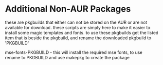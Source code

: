 # Additional Non-AUR Packages
these are pkgbuilds that either can not be stored on the AUR or are not available for download. these scripts are simply here to make it easier to install some magic templates and fonts. to use these pkgbuilds get the listed item that is beside the pkgbuild, and rename the downloaded pkgbuild to 'PKGBUILD'

mse-fonts-PKGBUILD - this will install the required mse fonts, to use rename to PKGBUILD and use makepkg to create the package
